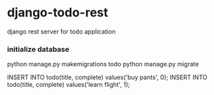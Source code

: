 # django-todo-rest
django rest server for todo application


### initialize database
python manage.py makemigrations todo
python manage.py migrate

INSERT INTO todo(title, complete) values('buy pants', 0);
INSERT INTO todo(title, complete) values('learn flight', 1);